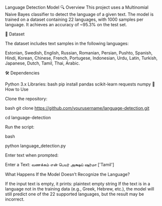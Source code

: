 Language Detection Model
🔍 Overview
This project uses a Multinomial Naive Bayes classifier to detect the language of a given text. The model is trained on a dataset containing 22 languages, with 1000 samples per language. It achieves an accuracy of ~95.3% on the test set.

📂 Dataset

The dataset includes text samples in the following languages:

Estonian, Swedish, English, Russian, Romanian, Persian, Pushto, Spanish, Hindi, Korean, Chinese, French, Portugese, Indonesian, Urdu, Latin, Turkish, Japanese, Dutch, Tamil, Thai, Arabic.

🛠️ Dependencies

Python 3.x
Libraries:
bash
pip install pandas scikit-learn requests numpy
🚀 How to Use

Clone the repository:

bash
git clone https://github.com/yourusername/language-detection.git

cd language-detection

Run the script:

bash

python language_detection.py

Enter text when prompted:

Enter a Text: வணக்கம் என் பெயர் அக்ஷய் ஷர்மா
['Tamil']

What Happens If the Model Doesn’t Recognize the Language?

If the input text is empty, it prints:
plaintext
empty string
If the text is in a language not in the training data (e.g., Greek, Hebrew, etc.), the model will still predict one of the 22 supported languages, but the result may be incorrect.
